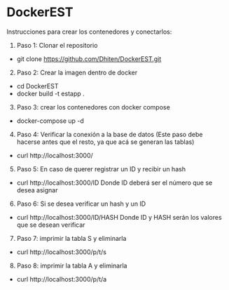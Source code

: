 # DockerEST  
Instrucciones para crear los contenedores y conectarlos:
1. Paso 1: Clonar el repositorio 
* git clone https://github.com/Dhiten/DockerEST.git
2. Paso 2: Crear la imagen dentro de docker
* cd DockerEST
* docker build -t estapp .
3. Paso 3: crear los contenedores con docker compose
* docker-compose up -d
4. Paso 4: Verificar la conexión a la base de datos (Este paso debe hacerse antes que el resto, ya que acá se generan las tablas)
* curl http://localhost:3000/ 
5. Paso 5: En caso de querer registrar un ID y recibir un hash
* curl http://localhost:3000/ID Donde ID deberá ser el número que se desea asignar
6. Paso 6: Si se desea verificar un hash y un ID
* curl http://localhost:3000/ID/HASH Donde ID y HASH serán los valores que se desean verificar
7. Paso 7: imprimir la tabla S y eliminarla
* curl http://localhost:3000/p/t/s
8. Paso 8: imprimir la tabla A y eliminarla
* curl http://localhost:3000/p/t/a
